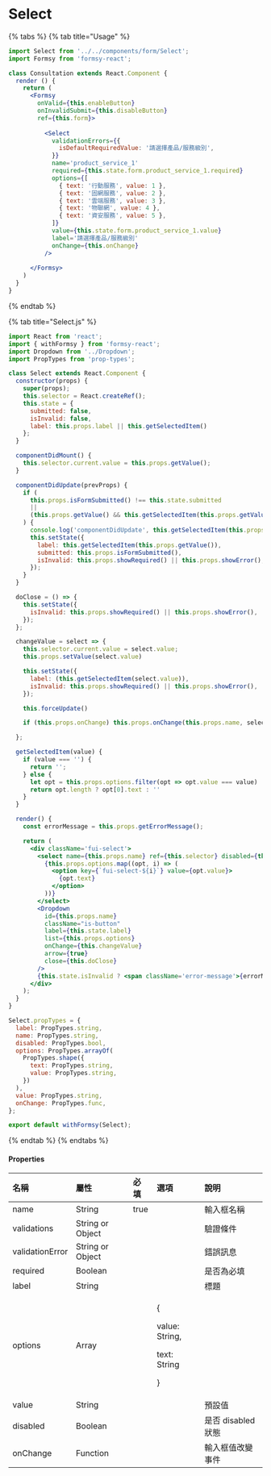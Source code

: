# Select

{% tabs %}
{% tab title="Usage" %}
```jsx
import Select from '../../components/form/Select';
import Formsy from 'formsy-react';

class Consultation extends React.Component {
  render () {
    return (
      <Formsy
        onValid={this.enableButton}
        onInvalidSubmit={this.disableButton}
        ref={this.form}>
        
          <Select
            validationErrors={{
              isDefaultRequiredValue: '請選擇產品/服務級別',
            }}
            name='product_service_1'
            required={this.state.form.product_service_1.required}
            options={[
              { text: '行動服務', value: 1 },
              { text: '固網服務', value: 2 },
              { text: '雲端服務', value: 3 },
              { text: '物聯網', value: 4 },
              { text: '資安服務', value: 5 },
            ]}
            value={this.state.form.product_service_1.value}
            label='請選擇產品/服務級別'
            onChange={this.onChange}
          />
          
      </Formsy>
    )
  }
}
```
{% endtab %}

{% tab title="Select.js" %}
```jsx
import React from 'react';
import { withFormsy } from 'formsy-react';
import Dropdown from '../Dropdown';
import PropTypes from 'prop-types';

class Select extends React.Component {
  constructor(props) {
    super(props);
    this.selector = React.createRef();
    this.state = {
      submitted: false,
      isInvalid: false,
      label: this.props.label || this.getSelectedItem()
    };
  }

  componentDidMount() {
    this.selector.current.value = this.props.getValue();
  }

  componentDidUpdate(prevProps) {
    if (
      this.props.isFormSubmitted() !== this.state.submitted
      ||
      (this.props.getValue() && this.getSelectedItem(this.props.getValue()) !== this.state.label)
    ) {
      console.log('componentDidUpdate', this.getSelectedItem(this.props.getValue()))
      this.setState({
        label: this.getSelectedItem(this.props.getValue()),
        submitted: this.props.isFormSubmitted(),
        isInvalid: this.props.showRequired() || this.props.showError(),
      });
    }
  }

  doClose = () => {
    this.setState({
      isInvalid: this.props.showRequired() || this.props.showError(),
    });
  };

  changeValue = select => {
    this.selector.current.value = select.value;
    this.props.setValue(select.value)

    this.setState({
      label: (this.getSelectedItem(select.value)),
      isInvalid: this.props.showRequired() || this.props.showError(),
    });

    this.forceUpdate()

    if (this.props.onChange) this.props.onChange(this.props.name, select.value);

  };

  getSelectedItem(value) {
    if (value === '') {
      return '';
    } else {
      let opt = this.props.options.filter(opt => opt.value === value)
      return opt.length ? opt[0].text : ''
    }
  }

  render() {
    const errorMessage = this.props.getErrorMessage();

    return (
      <div className='fui-select'>
        <select name={this.props.name} ref={this.selector} disabled={this.props.disabled} defaultValue={this.props.getValue() || ''}>
          {this.props.options.map((opt, i) => (
            <option key={`fui-select-${i}`} value={opt.value}>
              {opt.text}
            </option>
          ))}
        </select>
        <Dropdown
          id={this.props.name}
          className="is-button"
          label={this.state.label}
          list={this.props.options}
          onChange={this.changeValue}
          arrow={true}
          close={this.doClose}
        />
        {this.state.isInvalid ? <span className='error-message'>{errorMessage}</span> : ''}
      </div>
    );
  }
}

Select.propTypes = {
  label: PropTypes.string,
  name: PropTypes.string,
  disabled: PropTypes.bool,
  options: PropTypes.arrayOf(
    PropTypes.shape({
      text: PropTypes.string,
      value: PropTypes.string,
    })
  ),
  value: PropTypes.string,
  onChange: PropTypes.func,
};

export default withFormsy(Select);

```
{% endtab %}
{% endtabs %}

#### Properties

<table>
  <thead>
    <tr>
      <th style="text-align:left">&#x540D;&#x7A31;</th>
      <th style="text-align:left">&#x5C6C;&#x6027;</th>
      <th style="text-align:left">&#x5FC5;&#x586B;</th>
      <th style="text-align:left">&#x9078;&#x9805;</th>
      <th style="text-align:left">&#x8AAA;&#x660E;</th>
    </tr>
  </thead>
  <tbody>
    <tr>
      <td style="text-align:left">name</td>
      <td style="text-align:left">String</td>
      <td style="text-align:left">true</td>
      <td style="text-align:left"></td>
      <td style="text-align:left">&#x8F38;&#x5165;&#x6846;&#x540D;&#x7A31;</td>
    </tr>
    <tr>
      <td style="text-align:left">validations</td>
      <td style="text-align:left">String or Object</td>
      <td style="text-align:left"></td>
      <td style="text-align:left"></td>
      <td style="text-align:left">&#x9A57;&#x8B49;&#x689D;&#x4EF6;</td>
    </tr>
    <tr>
      <td style="text-align:left">validationError</td>
      <td style="text-align:left">String or Object</td>
      <td style="text-align:left"></td>
      <td style="text-align:left"></td>
      <td style="text-align:left">&#x932F;&#x8AA4;&#x8A0A;&#x606F;</td>
    </tr>
    <tr>
      <td style="text-align:left">required</td>
      <td style="text-align:left">Boolean</td>
      <td style="text-align:left"></td>
      <td style="text-align:left"></td>
      <td style="text-align:left">&#x662F;&#x5426;&#x70BA;&#x5FC5;&#x586B;</td>
    </tr>
    <tr>
      <td style="text-align:left">label</td>
      <td style="text-align:left">String</td>
      <td style="text-align:left"></td>
      <td style="text-align:left"></td>
      <td style="text-align:left">&#x6A19;&#x984C;</td>
    </tr>
    <tr>
      <td style="text-align:left">options</td>
      <td style="text-align:left">Array</td>
      <td style="text-align:left"></td>
      <td style="text-align:left">
        <p>{</p>
        <p>value: String,</p>
        <p>text: String</p>
        <p>}</p>
      </td>
      <td style="text-align:left"></td>
    </tr>
    <tr>
      <td style="text-align:left">value</td>
      <td style="text-align:left">String</td>
      <td style="text-align:left"></td>
      <td style="text-align:left"></td>
      <td style="text-align:left">&#x9810;&#x8A2D;&#x503C;</td>
    </tr>
    <tr>
      <td style="text-align:left">disabled</td>
      <td style="text-align:left">Boolean</td>
      <td style="text-align:left"></td>
      <td style="text-align:left"></td>
      <td style="text-align:left">&#x662F;&#x5426; disabled &#x72C0;&#x614B;</td>
    </tr>
    <tr>
      <td style="text-align:left">onChange</td>
      <td style="text-align:left">Function</td>
      <td style="text-align:left"></td>
      <td style="text-align:left"></td>
      <td style="text-align:left">&#x8F38;&#x5165;&#x6846;&#x503C;&#x6539;&#x8B8A;&#x4E8B;&#x4EF6;</td>
    </tr>
  </tbody>
</table>


